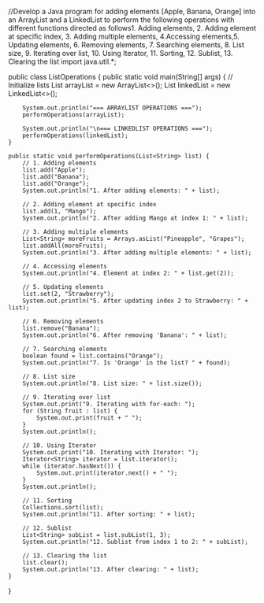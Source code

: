 //Develop a Java program for adding elements [Apple, Banana, Orange] into an ArrayList and a LinkedList to perform the following operations with different functions directed as
follows1. Adding elements, 2. Adding element at specific index, 3. Adding multiple elements, 4.Accessing elements,5. Updating elements, 6. Removing elements, 7. Searching elements, 8. List
size, 9. Iterating over list, 10. Using Iterator, 11. Sorting, 12. Sublist, 13. Clearing the list
  import java.util.*;

public class ListOperations {
    public static void main(String[] args) {
        // Initialize lists
        List<String> arrayList = new ArrayList<>();
        List<String> linkedList = new LinkedList<>();

        System.out.println("=== ARRAYLIST OPERATIONS ===");
        performOperations(arrayList);

        System.out.println("\n=== LINKEDLIST OPERATIONS ===");
        performOperations(linkedList);
    }

    public static void performOperations(List<String> list) {
        // 1. Adding elements
        list.add("Apple");
        list.add("Banana");
        list.add("Orange");
        System.out.println("1. After adding elements: " + list);

        // 2. Adding element at specific index
        list.add(1, "Mango");
        System.out.println("2. After adding Mango at index 1: " + list);

        // 3. Adding multiple elements
        List<String> moreFruits = Arrays.asList("Pineapple", "Grapes");
        list.addAll(moreFruits);
        System.out.println("3. After adding multiple elements: " + list);

        // 4. Accessing elements
        System.out.println("4. Element at index 2: " + list.get(2));

        // 5. Updating elements
        list.set(2, "Strawberry");
        System.out.println("5. After updating index 2 to Strawberry: " + list);

        // 6. Removing elements
        list.remove("Banana");
        System.out.println("6. After removing 'Banana': " + list);

        // 7. Searching elements
        boolean found = list.contains("Orange");
        System.out.println("7. Is 'Orange' in the list? " + found);

        // 8. List size
        System.out.println("8. List size: " + list.size());

        // 9. Iterating over list
        System.out.print("9. Iterating with for-each: ");
        for (String fruit : list) {
            System.out.print(fruit + " ");
        }
        System.out.println();

        // 10. Using Iterator
        System.out.print("10. Iterating with Iterator: ");
        Iterator<String> iterator = list.iterator();
        while (iterator.hasNext()) {
            System.out.print(iterator.next() + " ");
        }
        System.out.println();

        // 11. Sorting
        Collections.sort(list);
        System.out.println("11. After sorting: " + list);

        // 12. Sublist
        List<String> subList = list.subList(1, 3);
        System.out.println("12. Sublist from index 1 to 2: " + subList);

        // 13. Clearing the list
        list.clear();
        System.out.println("13. After clearing: " + list);
    }
}

